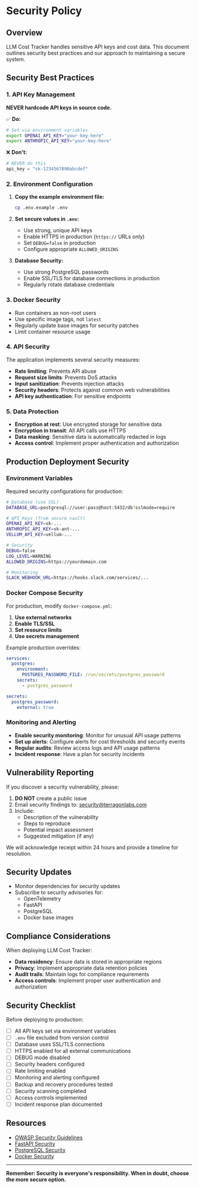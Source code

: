 # Security Policy

## Overview

LLM Cost Tracker handles sensitive API keys and cost data. This document outlines security best practices and our approach to maintaining a secure system.

## Security Best Practices

### 1. API Key Management

**NEVER hardcode API keys in source code.**

✅ **Do:**
```bash
# Set via environment variables
export OPENAI_API_KEY="your-key-here"
export ANTHROPIC_API_KEY="your-key-here"
```

❌ **Don't:**
```python
# NEVER do this
api_key = "sk-1234567890abcdef"
```

### 2. Environment Configuration

1. **Copy the example environment file:**
   ```bash
   cp .env.example .env
   ```

2. **Set secure values in `.env`:**
   - Use strong, unique API keys
   - Enable HTTPS in production (`https://` URLs only)
   - Set `DEBUG=false` in production
   - Configure appropriate `ALLOWED_ORIGINS`

3. **Database Security:**
   - Use strong PostgreSQL passwords
   - Enable SSL/TLS for database connections in production
   - Regularly rotate database credentials

### 3. Docker Security

- Run containers as non-root users
- Use specific image tags, not `latest`
- Regularly update base images for security patches
- Limit container resource usage

### 4. API Security

The application implements several security measures:

- **Rate limiting**: Prevents API abuse
- **Request size limits**: Prevents DoS attacks
- **Input sanitization**: Prevents injection attacks
- **Security headers**: Protects against common web vulnerabilities
- **API key authentication**: For sensitive endpoints

### 5. Data Protection

- **Encryption at rest**: Use encrypted storage for sensitive data
- **Encryption in transit**: All API calls use HTTPS
- **Data masking**: Sensitive data is automatically redacted in logs
- **Access control**: Implement proper authentication and authorization

## Production Deployment Security

### Environment Variables

Required security configurations for production:

```bash
# Database (use SSL)
DATABASE_URL=postgresql://user:pass@host:5432/db?sslmode=require

# API Keys (from secure vault)
OPENAI_API_KEY=sk-...
ANTHROPIC_API_KEY=sk-ant-...
VELLUM_API_KEY=vellum-...

# Security
DEBUG=false
LOG_LEVEL=WARNING
ALLOWED_ORIGINS=https://yourdomain.com

# Monitoring
SLACK_WEBHOOK_URL=https://hooks.slack.com/services/...
```

### Docker Compose Security

For production, modify `docker-compose.yml`:

1. **Use external networks**
2. **Enable TLS/SSL**
3. **Set resource limits**
4. **Use secrets management**

Example production overrides:
```yaml
services:
  postgres:
    environment:
      POSTGRES_PASSWORD_FILE: /run/secrets/postgres_password
    secrets:
      - postgres_password

secrets:
  postgres_password:
    external: true
```

### Monitoring and Alerting

- **Enable security monitoring**: Monitor for unusual API usage patterns
- **Set up alerts**: Configure alerts for cost thresholds and security events
- **Regular audits**: Review access logs and API usage patterns
- **Incident response**: Have a plan for security incidents

## Vulnerability Reporting

If you discover a security vulnerability, please:

1. **DO NOT** create a public issue
2. Email security findings to: security@terragonlabs.com
3. Include:
   - Description of the vulnerability
   - Steps to reproduce
   - Potential impact assessment
   - Suggested mitigation (if any)

We will acknowledge receipt within 24 hours and provide a timeline for resolution.

## Security Updates

- Monitor dependencies for security updates
- Subscribe to security advisories for:
  - OpenTelemetry
  - FastAPI
  - PostgreSQL
  - Docker base images

## Compliance Considerations

When deploying LLM Cost Tracker:

- **Data residency**: Ensure data is stored in appropriate regions
- **Privacy**: Implement appropriate data retention policies  
- **Audit trails**: Maintain logs for compliance requirements
- **Access controls**: Implement proper user authentication and authorization

## Security Checklist

Before deploying to production:

- [ ] All API keys set via environment variables
- [ ] `.env` file excluded from version control
- [ ] Database uses SSL/TLS connections
- [ ] HTTPS enabled for all external communications
- [ ] DEBUG mode disabled
- [ ] Security headers configured
- [ ] Rate limiting enabled
- [ ] Monitoring and alerting configured
- [ ] Backup and recovery procedures tested
- [ ] Security scanning completed
- [ ] Access controls implemented
- [ ] Incident response plan documented

## Resources

- [OWASP Security Guidelines](https://owasp.org/)
- [FastAPI Security](https://fastapi.tiangolo.com/tutorial/security/)
- [PostgreSQL Security](https://www.postgresql.org/docs/current/security.html)
- [Docker Security](https://docs.docker.com/engine/security/)

---

**Remember: Security is everyone's responsibility. When in doubt, choose the more secure option.**